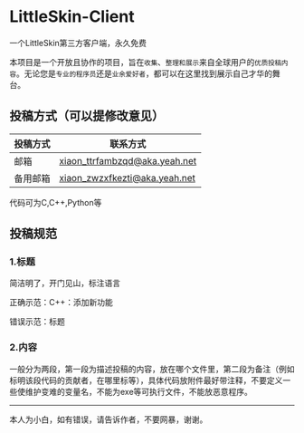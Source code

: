 # LittleSkin-Client
一个LittleSkin第三方客户端，永久免费

本项目是一个开放且协作的项目，旨在`收集`、`整理和展示`来自全球用户的`优质投稿内容`。无论您是`专业的程序员`还是`业余爱好者`，都可以在这里找到展示自己才华的舞台。

## 投稿方式（可以提修改意见）
|投稿方式|联系方式|
|---|---
|邮箱|xiaon_ttrfambzqd@aka.yeah.net
|备用邮箱|xiaon_zwzxfkezti@aka.yeah.net

代码可为C,C++,Python等

## 投稿规范
### 1.标题
简洁明了，开门见山，标注语言

正确示范：C++：添加新功能

错误示范：标题

### 2.内容
一般分为两段，第一段为描述投稿的内容，放在哪个文件里，第二段为备注（例如标明该段代码的贡献者，在哪里标等），具体代码放附件最好带注释，不要定义一些使维护变难的变量名，不能为exe等可执行文件，不能放恶意程序。
***
本人为小白，如有错误，请告诉作者，不要网暴，谢谢。